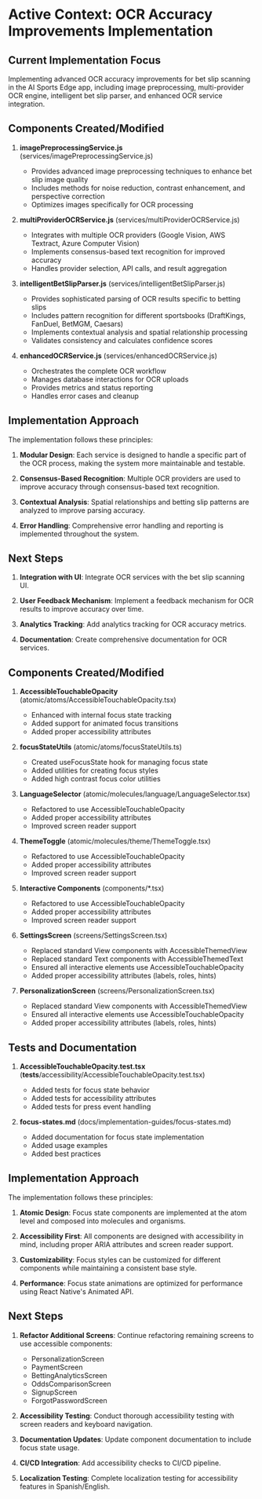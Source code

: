 # Active Context: OCR Accuracy Improvements Implementation

## Current Implementation Focus

Implementing advanced OCR accuracy improvements for bet slip scanning in the AI Sports Edge app, including image preprocessing, multi-provider OCR engine, intelligent bet slip parser, and enhanced OCR service integration.

## Components Created/Modified

1. **imagePreprocessingService.js** (services/imagePreprocessingService.js)

   - Provides advanced image preprocessing techniques to enhance bet slip image quality
   - Includes methods for noise reduction, contrast enhancement, and perspective correction
   - Optimizes images specifically for OCR processing

2. **multiProviderOCRService.js** (services/multiProviderOCRService.js)

   - Integrates with multiple OCR providers (Google Vision, AWS Textract, Azure Computer Vision)
   - Implements consensus-based text recognition for improved accuracy
   - Handles provider selection, API calls, and result aggregation

3. **intelligentBetSlipParser.js** (services/intelligentBetSlipParser.js)

   - Provides sophisticated parsing of OCR results specific to betting slips
   - Includes pattern recognition for different sportsbooks (DraftKings, FanDuel, BetMGM, Caesars)
   - Implements contextual analysis and spatial relationship processing
   - Validates consistency and calculates confidence scores

4. **enhancedOCRService.js** (services/enhancedOCRService.js)
   - Orchestrates the complete OCR workflow
   - Manages database interactions for OCR uploads
   - Provides metrics and status reporting
   - Handles error cases and cleanup

## Implementation Approach

The implementation follows these principles:

1. **Modular Design**: Each service is designed to handle a specific part of the OCR process, making the system more maintainable and testable.

2. **Consensus-Based Recognition**: Multiple OCR providers are used to improve accuracy through consensus-based text recognition.

3. **Contextual Analysis**: Spatial relationships and betting slip patterns are analyzed to improve parsing accuracy.

4. **Error Handling**: Comprehensive error handling and reporting is implemented throughout the system.

## Next Steps

1. **Integration with UI**: Integrate OCR services with the bet slip scanning UI.

2. **User Feedback Mechanism**: Implement a feedback mechanism for OCR results to improve accuracy over time.

3. **Analytics Tracking**: Add analytics tracking for OCR accuracy metrics.

4. **Documentation**: Create comprehensive documentation for OCR services.

## Components Created/Modified

1. **AccessibleTouchableOpacity** (atomic/atoms/AccessibleTouchableOpacity.tsx)

   - Enhanced with internal focus state tracking
   - Added support for animated focus transitions
   - Added proper accessibility attributes

2. **focusStateUtils** (atomic/atoms/focusStateUtils.ts)

   - Created useFocusState hook for managing focus state
   - Added utilities for creating focus styles
   - Added high contrast focus color utilities

3. **LanguageSelector** (atomic/molecules/language/LanguageSelector.tsx)

   - Refactored to use AccessibleTouchableOpacity
   - Added proper accessibility attributes
   - Improved screen reader support

4. **ThemeToggle** (atomic/molecules/theme/ThemeToggle.tsx)

   - Refactored to use AccessibleTouchableOpacity
   - Added proper accessibility attributes
   - Improved screen reader support

5. **Interactive Components** (components/\*.tsx)

   - Refactored to use AccessibleTouchableOpacity
   - Added proper accessibility attributes
   - Improved screen reader support

6. **SettingsScreen** (screens/SettingsScreen.tsx)

   - Replaced standard View components with AccessibleThemedView
   - Replaced standard Text components with AccessibleThemedText
   - Ensured all interactive elements use AccessibleTouchableOpacity
   - Added proper accessibility attributes (labels, roles, hints)

7. **PersonalizationScreen** (screens/PersonalizationScreen.tsx)
   - Replaced standard View components with AccessibleThemedView
   - Ensured all interactive elements use AccessibleTouchableOpacity
   - Added proper accessibility attributes (labels, roles, hints)

## Tests and Documentation

1. **AccessibleTouchableOpacity.test.tsx** (**tests**/accessibility/AccessibleTouchableOpacity.test.tsx)

   - Added tests for focus state behavior
   - Added tests for accessibility attributes
   - Added tests for press event handling

2. **focus-states.md** (docs/implementation-guides/focus-states.md)
   - Added documentation for focus state implementation
   - Added usage examples
   - Added best practices

## Implementation Approach

The implementation follows these principles:

1. **Atomic Design**: Focus state components are implemented at the atom level and composed into molecules and organisms.

2. **Accessibility First**: All components are designed with accessibility in mind, including proper ARIA attributes and screen reader support.

3. **Customizability**: Focus styles can be customized for different components while maintaining a consistent base style.

4. **Performance**: Focus state animations are optimized for performance using React Native's Animated API.

## Next Steps

1. **Refactor Additional Screens**: Continue refactoring remaining screens to use accessible components:

   - PersonalizationScreen
   - PaymentScreen
   - BettingAnalyticsScreen
   - OddsComparisonScreen
   - SignupScreen
   - ForgotPasswordScreen

2. **Accessibility Testing**: Conduct thorough accessibility testing with screen readers and keyboard navigation.

3. **Documentation Updates**: Update component documentation to include focus state usage.

4. **CI/CD Integration**: Add accessibility checks to CI/CD pipeline.

5. **Localization Testing**: Complete localization testing for accessibility features in Spanish/English.
